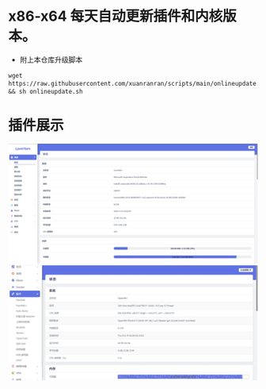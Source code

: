 # x86-x64 每天自动更新插件和内核版本。
- 附上本仓库升级脚本
```
wget https://raw.githubusercontent.com/xuanranran/scripts/main/onlineupdate.sh && sh onlineupdate.sh
```

# 插件展示
 ![Alt text](scripts/19.png?raw=true "Title")
 ![Alt text](scripts/20.png?raw=true "Title")
